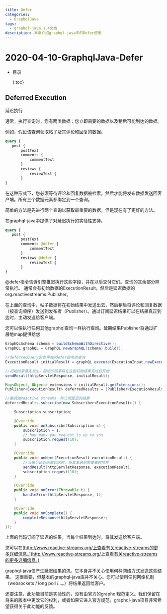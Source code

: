```yaml
---
title: Defer
categories:
  - GraphqlJava
tags:
  - graphql-java 1.4文档
description: 本章介绍graphql-java中的Defer使用
---
```


# 2020-04-10-GraphqlJava-Defer

* 目录

  {:toc}

## Deferred Execution

延迟执行

通常，执行查询时，您有两类数据：您立即需要的数据以及稍后可能到达的数据。

例如，假设该查询获取帖子及其评论和回复的数据。

```graphql
query {
   post {
       postText
       comments {
           commentText
       }
       reviews {
           reviewText {
       }
}
```

在这种形式下，您必须等待评论和回复数据被检索，然后才能将发布数据发送回客户端。所有三个数据元素都绑定到一个查询。

简单的方法是先进行两个查询以获取最重要的数据，但是现在有了更好的方法。

在graphql-java中提供了对延迟执行的实验性支持。

```graphql
query {
   post {
       postText
       comments @defer {
           commentText
       }
       reviews @defer {
           reviewText {
       }
}
```

@defer指令告诉引擎推迟执行这些字段，并在以后交付它们。查询的其余部分照常执行。 通常会有初始数据的ExecutionResult，然后是延迟数据的org.reactivestreams.Publisher。

在上面的查询中，帖子数据将在初始结果中发送出去，然后稍后将评论和回复数据（按查询顺序）发送到发布者（Publisher）。通过订阅延迟结果可以在结果真正到达时，主动发送给客户端。

您可以像执行任何其他graphql查询一样执行查询。延期结果Publisher将通过扩展地map提供给您

```java
GraphQLSchema schema = buildSchemaWithDirective();
GraphQL graphQL = GraphQL.newGraphQL(schema).build();

//deferredQuery包含带有@defer指令的查询
ExecutionResult initialResult = graphQL.execute(ExecutionInput.newExecutionInput().query(deferredQuery).build());

//初始结果首先发生，延迟的结果将在这些初始结果完成后开始
sendResult(httpServletResponse, initialResult);

Map<Object, Object> extensions = initialResult.getExtensions();
Publisher<ExecutionResult> deferredResults = (Publisher<ExecutionResult>) extensions.get(GraphQL.DEFERRED_RESULTS);

//像其他reactive streams一样订阅延迟的结果
deferredResults.subscribe(new Subscriber<ExecutionResult>() {

    Subscription subscription;

    @Override
    public void onSubscribe(Subscription s) {
        subscription = s;
        // how many you request is up to you
        subscription.request(10);
    }

    @Override
    public void onNext(ExecutionResult executionResult) {
        //当每个延迟结果到达时，将其发送到需要去的地方
        sendResult(httpServletResponse, executionResult);
        subscription.request(10);
    }

    @Override
    public void onError(Throwable t) {
        handleError(httpServletResponse, t);
    }

    @Override
    public void onComplete() {
        completeResponse(httpServletResponse);
    }
});
```

上面的代码订阅了延迟的结果，当每个结果到达时，将其发送给客户端。

您可以在[http://www.reactive-streams.org/上查看有关reactive-streams的更多详细信息。](http://www.reactive-streams.org/上查看有关reactive-streams的更多详细信息。)

graphql-java仅产生延迟结果的流。它本身并不关心使用何种网络方式发送这些结果。 这很重要，但基本的graphql-java库并不关心。您可以使用任何网络机制（websockets / long poll /…。）将结果返回给客户。

还要注意，此功能目前是实验性的，没有由官方的graphql规范定义。我们保留在将来的版本中更改它的权利，或者如果它进入官方规范。graphql-java项目非常希望获得关于此功能的反馈。

